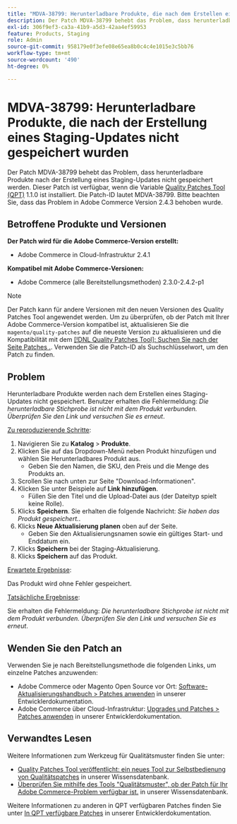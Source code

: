 ```yaml
---
title: "MDVA-38799: Herunterladbare Produkte, die nach dem Erstellen eines Staging-Updates nicht gespeichert wurden"
description: Der Patch MDVA-38799 behebt das Problem, dass herunterladbare Produkte nach der Erstellung eines Staging-Updates nicht gespeichert werden. Dieser Patch ist verfügbar, wenn das [Quality Patches Tool (QPT)](/help/announcements/adobe-commerce-announcements/magento-quality-patches-released-new-tool-to-self-serve-quality-patches.md) 1.1.0 installiert ist. Die Patch-ID lautet MDVA-38799. Bitte beachten Sie, dass das Problem in Adobe Commerce Version 2.4.3 behoben wurde.
exl-id: 306f9ef3-ca3a-41b9-a5d3-42aa4ef59953
feature: Products, Staging
role: Admin
source-git-commit: 958179e0f3efe08e65ea8b0c4c4e1015e3c5bb76
workflow-type: tm+mt
source-wordcount: '490'
ht-degree: 0%

---
```


# MDVA-38799: Herunterladbare Produkte, die nach der Erstellung eines Staging-Updates nicht gespeichert wurden

Der Patch MDVA-38799 behebt das Problem, dass herunterladbare Produkte nach der Erstellung eines Staging-Updates nicht gespeichert werden. Dieser Patch ist verfügbar, wenn die Variable [Quality Patches Tool (QPT)](/help/announcements/adobe-commerce-announcements/magento-quality-patches-released-new-tool-to-self-serve-quality-patches.md) 1.1.0 ist installiert. Die Patch-ID lautet MDVA-38799. Bitte beachten Sie, dass das Problem in Adobe Commerce Version 2.4.3 behoben wurde.

## Betroffene Produkte und Versionen

**Der Patch wird für die Adobe Commerce-Version erstellt:**

* Adobe Commerce in Cloud-Infrastruktur 2.4.1

**Kompatibel mit Adobe Commerce-Versionen:**

* Adobe Commerce (alle Bereitstellungsmethoden) 2.3.0-2.4.2-p1

>[!NOTE]
>
>Der Patch kann für andere Versionen mit den neuen Versionen des Quality Patches Tool angewendet werden. Um zu überprüfen, ob der Patch mit Ihrer Adobe Commerce-Version kompatibel ist, aktualisieren Sie die `magento/quality-patches` auf die neueste Version zu aktualisieren und die Kompatibilität mit dem [[!DNL Quality Patches Tool]: Suchen Sie nach der Seite Patches .](https://devdocs.magento.com/quality-patches/tool.html#patch-grid). Verwenden Sie die Patch-ID als Suchschlüsselwort, um den Patch zu finden.

## Problem

Herunterladbare Produkte werden nach dem Erstellen eines Staging-Updates nicht gespeichert. Benutzer erhalten die Fehlermeldung: *Die herunterladbare Stichprobe ist nicht mit dem Produkt verbunden. Überprüfen Sie den Link und versuchen Sie es erneut*.

<u>Zu reproduzierende Schritte</u>:

1. Navigieren Sie zu **Katalog** > **Produkte**.
1. Klicken Sie auf das Dropdown-Menü neben Produkt hinzufügen und wählen Sie Herunterladbares Produkt aus.
   * Geben Sie den Namen, die SKU, den Preis und die Menge des Produkts an.
1. Scrollen Sie nach unten zur Seite &quot;Download-Informationen&quot;.
1. Klicken Sie unter Beispiele auf **Link hinzufügen**.
   * Füllen Sie den Titel und die Upload-Datei aus (der Dateityp spielt keine Rolle).
1. Klicks **Speichern**. Sie erhalten die folgende Nachricht: *Sie haben das Produkt gespeichert.*.
1. Klicks **Neue Aktualisierung planen** oben auf der Seite.
   * Geben Sie den Aktualisierungsnamen sowie ein gültiges Start- und Enddatum ein.
1. Klicks **Speichern** bei der Staging-Aktualisierung.
1. Klicks **Speichern** auf das Produkt.

<u>Erwartete Ergebnisse</u>:

Das Produkt wird ohne Fehler gespeichert.

<u>Tatsächliche Ergebnisse</u>:

Sie erhalten die Fehlermeldung: *Die herunterladbare Stichprobe ist nicht mit dem Produkt verbunden. Überprüfen Sie den Link und versuchen Sie es erneut*.

## Wenden Sie den Patch an

Verwenden Sie je nach Bereitstellungsmethode die folgenden Links, um einzelne Patches anzuwenden:

* Adobe Commerce oder Magento Open Source vor Ort: [Software-Aktualisierungshandbuch > Patches anwenden](https://devdocs.magento.com/guides/v2.4/comp-mgr/patching/mqp.html) in unserer Entwicklerdokumentation.
* Adobe Commerce über Cloud-Infrastruktur: [Upgrades und Patches > Patches anwenden](https://devdocs.magento.com/cloud/project/project-patch.html) in unserer Entwicklerdokumentation.

## Verwandtes Lesen

Weitere Informationen zum Werkzeug für Qualitätsmuster finden Sie unter:

* [Quality Patches Tool veröffentlicht: ein neues Tool zur Selbstbedienung von Qualitätspatches](/help/announcements/adobe-commerce-announcements/magento-quality-patches-released-new-tool-to-self-serve-quality-patches.md) in unserer Wissensdatenbank.
* [Überprüfen Sie mithilfe des Tools &quot;Qualitätsmuster&quot;, ob der Patch für Ihr Adobe Commerce-Problem verfügbar ist.](/help/support-tools/patches-available-in-qpt-tool/check-patch-for-magento-issue-with-magento-quality-patches.md) in unserer Wissensdatenbank.

Weitere Informationen zu anderen in QPT verfügbaren Patches finden Sie unter [In QPT verfügbare Patches](https://devdocs.magento.com/quality-patches/tool.html#patch-grid) in unserer Entwicklerdokumentation.
